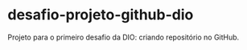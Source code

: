 # desafio-projeto-github-dio
Projeto para o primeiro desafio da DIO: criando repositório no GitHub.
